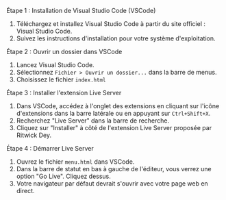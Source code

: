 Étape 1 : Installation de Visual Studio Code (VSCode)

1. Téléchargez et installez Visual Studio Code à partir du site officiel : Visual Studio Code.
2. Suivez les instructions d'installation pour votre système d'exploitation.


Étape 2 : Ouvrir un dossier dans VSCode

1. Lancez Visual Studio Code.
2. Sélectionnez `Fichier > Ouvrir un dossier...` dans la barre de menus.
3. Choisissez le fichier `index.html`


Étape 3 : Installer l'extension Live Server

1. Dans VSCode, accédez à l'onglet des extensions en cliquant sur l'icône d'extensions dans la barre latérale ou en appuyant sur `Ctrl+Shift+X`.
2. Recherchez "Live Server" dans la barre de recherche.
3. Cliquez sur "Installer" à côté de l'extension Live Server proposée par Ritwick Dey.


Étape 4 : Démarrer Live Server

1. Ouvrez le fichier `menu.html` dans VSCode.
2. Dans la barre de statut en bas à gauche de l'éditeur, vous verrez une option "Go Live". Cliquez dessus.
3. Votre navigateur par défaut devrait s'ouvrir avec votre page web en direct.